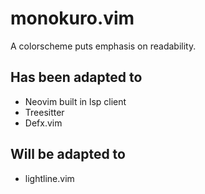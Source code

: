 # monokuro.vim

A colorscheme puts emphasis on readability.

## Has been adapted to
- Neovim built in lsp client
- Treesitter
- Defx.vim

## Will be adapted to
- lightline.vim
